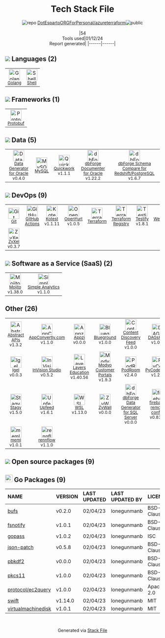 <!--
&lt;--- Readme.md Snippet without images Start ---&gt;
## Tech Stack
DotEspartoORGForPersonal/azureterraform is built on the following main stack:

- [Golang](http://golang.org/) – Languages
- [MySQL](http://www.mysql.com) – Databases
- [Terraform](https://www.terraform.io/) – Server Configuration and Automation
- [Protobuf](https://developers.google.com/protocol-buffers/) – Serialization Frameworks
- [Shell](https://en.wikipedia.org/wiki/Shell_script) – Languages
- [Testify](https://github.com/stretchr/testify) – Go Testing
- [GitHub Actions](https://github.com/features/actions) – Continuous Integration
- [PodRoom](https://www.podroom.live) – Customer Community
- [Appzi](https://www.appzi.com/) – Feedback Widget
- [Quickwork](https://quickwork.co/) – Workflow Manager
- [ZyXel](https://www.zyxel.com/us/en/) – Networking Hardware
- [Mojito](https://mojito.mx/) – A/B Testing Analytics
- [Content Discovery Feed](https://storychief.io/content-discovery) – Knowledge Management
- [DrugsDisclosed](https://www.DrugsDisclosed.com) – Healthcare
- [Abstract APIs](https://www.abstractapi.com/) – Customer Information API
- [OpenYurt](https://openyurt.io/en-us/) – Container Tools
- [Kotest](https://kotest.io/) – Testing Frameworks
- [Data Generator for Oracle](https://www.devart.com/dbforge/oracle/data-generator/) – Database Tools
- [dbForge Documenter for Oracle](https://www.devart.com/dbforge/oracle/documenter/) – Database Tools
- [dbForge Schema Compare for Redshift/PostgreSQL](https://www.devart.com/dbforge/postgresql/schemacompare/) – Database Tools
- [WebhookRelay](https://webhookrelay.com/) – localhost Tools
- [Igel](https://igel.readthedocs.io/en/latest/) – Machine Learning Tools
- [RiskIntegrity](https://www.moodysanalytics.com/product-list/riskintegrity-ifrs17) – Insurance Solutions
- [Simple Analytics](https://simpleanalytics.com) – General Analytics
- [DAGsHub](https://dagshub.com) – Data Science Tools
- [Modyo Customer Portals](https://www.modyo.com/solution/customer-portals) – Customer Profiles
- [InVision Studio](https://www.invisionapp.com/studio) – Graphic Design
- [Blueground](https://www.theblueground.com/) – Property Management
- [WSL](https://docs.microsoft.com/en-us/windows/wsl/about) – Operating Systems
- [AppConvertly.com](https://www.appconvertly.com/) – Cross-Platform Mobile Tools

Full tech stack [here](/techstack.md)

&lt;--- Readme.md Snippet without images End ---&gt;

&lt;--- Readme.md Snippet with images Start ---&gt;
## Tech Stack
DotEspartoORGForPersonal/azureterraform is built on the following main stack:

- <img width='25' height='25' src='https://img.stackshare.io/service/1005/O6AczwfV_400x400.png' alt='Golang'/> [Golang](http://golang.org/) – Languages
- <img width='25' height='25' src='https://img.stackshare.io/service/1025/logo-mysql-170x170.png' alt='MySQL'/> [MySQL](http://www.mysql.com) – Databases
- <img width='25' height='25' src='https://img.stackshare.io/service/1276/default_2316907c4199f912e2ed79cbdb99025c9e5e2665.png' alt='Terraform'/> [Terraform](https://www.terraform.io/) – Server Configuration and Automation
- <img width='25' height='25' src='https://img.stackshare.io/service/4393/ma2jqJKH_400x400.png' alt='Protobuf'/> [Protobuf](https://developers.google.com/protocol-buffers/) – Serialization Frameworks
- <img width='25' height='25' src='https://img.stackshare.io/service/4631/default_c2062d40130562bdc836c13dbca02d318205a962.png' alt='Shell'/> [Shell](https://en.wikipedia.org/wiki/Shell_script) – Languages
- <img width='25' height='25' src='https://img.stackshare.io/service/8695/stretchr.png' alt='Testify'/> [Testify](https://github.com/stretchr/testify) – Go Testing
- <img width='25' height='25' src='https://img.stackshare.io/service/11563/actions.png' alt='GitHub Actions'/> [GitHub Actions](https://github.com/features/actions) – Continuous Integration
- <img width='25' height='25' src='https://img.stackshare.io/service/21118/default_9a7a00fb1b5d7592ccf97fa29f819c3ea64179da.jpg' alt='PodRoom'/> [PodRoom](https://www.podroom.live) – Customer Community
- <img width='25' height='25' src='https://img.stackshare.io/service/21120/default_ff503018433e4c15bd8f88f38f956808d71ae76e.jpg' alt='Appzi'/> [Appzi](https://www.appzi.com/) – Feedback Widget
- <img width='25' height='25' src='https://img.stackshare.io/service/21122/default_1f970871c388438e737793ed23ce9b5099a178cf.jpg' alt='Quickwork'/> [Quickwork](https://quickwork.co/) – Workflow Manager
- <img width='25' height='25' src='https://img.stackshare.io/service/21126/default_82855a9a63ac94e02248a391b260a94acbafb41a.png' alt='ZyXel'/> [ZyXel](https://www.zyxel.com/us/en/) – Networking Hardware
- <img width='25' height='25' src='https://img.stackshare.io/service/21128/default_365d9038c30c48f50098c35273682af3bc86e218.png' alt='Mojito'/> [Mojito](https://mojito.mx/) – A/B Testing Analytics
- <img width='25' height='25' src='https://img.stackshare.io/service/21138/default_1333cc334a57817c9ab69aeb76cfdcafe582056a.jpg' alt='Content Discovery Feed'/> [Content Discovery Feed](https://storychief.io/content-discovery) – Knowledge Management
- <img width='25' height='25' src='https://img.stackshare.io/service/21139/default_a91af1b38a50bbe8d5c2a2885d3add753139c68e.png' alt='DrugsDisclosed'/> [DrugsDisclosed](https://www.DrugsDisclosed.com) – Healthcare
- <img width='25' height='25' src='https://img.stackshare.io/service/21140/default_8a94513f1340db48c564130fc609b4ce3d010a76.png' alt='Abstract APIs'/> [Abstract APIs](https://www.abstractapi.com/) – Customer Information API
- <img width='25' height='25' src='https://img.stackshare.io/service/21147/default_f869ec037993bd2c3967e7b605ca929be6bbf362.png' alt='OpenYurt'/> [OpenYurt](https://openyurt.io/en-us/) – Container Tools
- <img width='25' height='25' src='https://img.stackshare.io/service/21154/default_5b7922a99e2d777cabf7d8a9b4ba9ff0627eae82.png' alt='Kotest'/> [Kotest](https://kotest.io/) – Testing Frameworks
- <img width='25' height='25' src='https://img.stackshare.io/service/21191/default_1d21287b1234e1c633629cd5f671afd79b33b571.png' alt='Data Generator for Oracle'/> [Data Generator for Oracle](https://www.devart.com/dbforge/oracle/data-generator/) – Database Tools
- <img width='25' height='25' src='https://img.stackshare.io/service/21192/default_bc7961a6dcabb861238b6810373501ff2d47dbba.png' alt='dbForge Documenter for Oracle'/> [dbForge Documenter for Oracle](https://www.devart.com/dbforge/oracle/documenter/) – Database Tools
- <img width='25' height='25' src='https://img.stackshare.io/service/21199/default_fc2ebc762805baf8c27cb23feb12da62593659c2.png' alt='dbForge Schema Compare for Redshift/PostgreSQL'/> [dbForge Schema Compare for Redshift/PostgreSQL](https://www.devart.com/dbforge/postgresql/schemacompare/) – Database Tools
- <img width='25' height='25' src='https://img.stackshare.io/service/21215/default_398a368cd5622ee6529f23799af5d8f63b643e88.jpg' alt='WebhookRelay'/> [WebhookRelay](https://webhookrelay.com/) – localhost Tools
- <img width='25' height='25' src='https://img.stackshare.io/service/21270/default_0084eb995a5780183a4b75eec1dfb1e4a7b606a7.jpg' alt='Igel'/> [Igel](https://igel.readthedocs.io/en/latest/) – Machine Learning Tools
- <img width='25' height='25' src='https://img.stackshare.io/service/21292/default_6c6ffa706a167aa8e8f0602c9e64ae1cace8775d.jpg' alt='RiskIntegrity'/> [RiskIntegrity](https://www.moodysanalytics.com/product-list/riskintegrity-ifrs17) – Insurance Solutions
- <img width='25' height='25' src='https://img.stackshare.io/service/21298/default_3e94918409fb0890c50a99024c2b47b1df7577e3.jpg' alt='Simple Analytics'/> [Simple Analytics](https://simpleanalytics.com) – General Analytics
- <img width='25' height='25' src='https://img.stackshare.io/service/21300/default_a169b2bfb5d5868361ec02044e5a39e1896c433d.png' alt='DAGsHub'/> [DAGsHub](https://dagshub.com) – Data Science Tools
- <img width='25' height='25' src='https://img.stackshare.io/service/21315/default_499399dc690af0e91d379644dec00880e20c6f5a.png' alt='Modyo Customer Portals'/> [Modyo Customer Portals](https://www.modyo.com/solution/customer-portals) – Customer Profiles
- <img width='25' height='25' src='https://img.stackshare.io/service/21319/default_5b524a13b50d545f281f91ae8135508b36ce90be.jpg' alt='InVision Studio'/> [InVision Studio](https://www.invisionapp.com/studio) – Graphic Design
- <img width='25' height='25' src='https://img.stackshare.io/service/21348/default_1708964b3ede87764620fdb8041cec7b4a275188.jpg' alt='Blueground'/> [Blueground](https://www.theblueground.com/) – Property Management
- <img width='25' height='25' src='https://img.stackshare.io/service/21407/default_50834d775ade6b5f1b26a16b626ef3058b6ccf58.png' alt='WSL'/> [WSL](https://docs.microsoft.com/en-us/windows/wsl/about) – Operating Systems
- <img width='25' height='25' src='https://img.stackshare.io/service/21546/default_9d8d550cb66354aaa97db11bda2dadc569edb8ec.png' alt='AppConvertly.com'/> [AppConvertly.com](https://www.appconvertly.com/) – Cross-Platform Mobile Tools

Full tech stack [here](/techstack.md)

&lt;--- Readme.md Snippet with images End ---&gt;
-->
<div align="center">

# Tech Stack File
![](https://img.stackshare.io/repo.svg "repo") [DotEspartoORGForPersonal/azureterraform](https://github.com/DotEspartoORGForPersonal/azureterraform)![](https://img.stackshare.io/public_badge.svg "public")
<br/><br/>
|54<br/>Tools used|01/12/24 <br/>Report generated|
|------|------|
</div>

## <img src='https://img.stackshare.io/languages.svg'/> Languages (2)
<table><tr>
  <td align='center'>
  <img width='36' height='36' src='https://img.stackshare.io/service/1005/O6AczwfV_400x400.png' alt='Golang'>
  <br>
  <sub><a href="http://golang.org/">Golang</a></sub>
  <br>
  <sub></sub>
</td>

<td align='center'>
  <img width='36' height='36' src='https://img.stackshare.io/service/4631/default_c2062d40130562bdc836c13dbca02d318205a962.png' alt='Shell'>
  <br>
  <sub><a href="https://en.wikipedia.org/wiki/Shell_script">Shell</a></sub>
  <br>
  <sub></sub>
</td>

</tr>
</table>

## <img src='https://img.stackshare.io/frameworks.svg'/> Frameworks (1)
<table><tr>
  <td align='center'>
  <img width='36' height='36' src='https://img.stackshare.io/service/4393/ma2jqJKH_400x400.png' alt='Protobuf'>
  <br>
  <sub><a href="https://developers.google.com/protocol-buffers/">Protobuf</a></sub>
  <br>
  <sub></sub>
</td>

</tr>
</table>

## <img src='https://img.stackshare.io/databases.svg'/> Data (5)
<table><tr>
  <td align='center'>
  <img width='36' height='36' src='https://img.stackshare.io/service/21191/default_1d21287b1234e1c633629cd5f671afd79b33b571.png' alt='Data Generator for Oracle'>
  <br>
  <sub><a href="https://www.devart.com/dbforge/oracle/data-generator/">Data Generator for Oracle</a></sub>
  <br>
  <sub>v0.4.0</sub>
</td>

<td align='center'>
  <img width='36' height='36' src='https://img.stackshare.io/service/1025/logo-mysql-170x170.png' alt='MySQL'>
  <br>
  <sub><a href="http://www.mysql.com">MySQL</a></sub>
  <br>
  <sub></sub>
</td>

<td align='center'>
  <img width='36' height='36' src='https://img.stackshare.io/service/21122/default_1f970871c388438e737793ed23ce9b5099a178cf.jpg' alt='Quickwork'>
  <br>
  <sub><a href="https://quickwork.co/">Quickwork</a></sub>
  <br>
  <sub>v1.1.1</sub>
</td>

<td align='center'>
  <img width='36' height='36' src='https://img.stackshare.io/service/21192/default_bc7961a6dcabb861238b6810373501ff2d47dbba.png' alt='dbForge Documenter for Oracle'>
  <br>
  <sub><a href="https://www.devart.com/dbforge/oracle/documenter/">dbForge Documenter for Oracle</a></sub>
  <br>
  <sub>v1.22.2</sub>
</td>

<td align='center'>
  <img width='36' height='36' src='https://img.stackshare.io/service/21199/default_fc2ebc762805baf8c27cb23feb12da62593659c2.png' alt='dbForge Schema Compare for Redshift/PostgreSQL'>
  <br>
  <sub><a href="https://www.devart.com/dbforge/postgresql/schemacompare/">dbForge Schema Compare for Redshift/PostgreSQL</a></sub>
  <br>
  <sub>v1.6.7</sub>
</td>

</tr>
</table>

## <img src='https://img.stackshare.io/devops.svg'/> DevOps (9)
<table><tr>
  <td align='center'>
  <img width='36' height='36' src='https://img.stackshare.io/service/1046/git.png' alt='Git'>
  <br>
  <sub><a href="http://git-scm.com/">Git</a></sub>
  <br>
  <sub></sub>
</td>

<td align='center'>
  <img width='36' height='36' src='https://img.stackshare.io/service/11563/actions.png' alt='GitHub Actions'>
  <br>
  <sub><a href="https://github.com/features/actions">GitHub Actions</a></sub>
  <br>
  <sub></sub>
</td>

<td align='center'>
  <img width='36' height='36' src='https://img.stackshare.io/service/21154/default_5b7922a99e2d777cabf7d8a9b4ba9ff0627eae82.png' alt='Kotest'>
  <br>
  <sub><a href="https://kotest.io/">Kotest</a></sub>
  <br>
  <sub>v1.1.11</sub>
</td>

<td align='center'>
  <img width='36' height='36' src='https://img.stackshare.io/service/21147/default_f869ec037993bd2c3967e7b605ca929be6bbf362.png' alt='OpenYurt'>
  <br>
  <sub><a href="https://openyurt.io/en-us/">OpenYurt</a></sub>
  <br>
  <sub>v1.0.5</sub>
</td>

<td align='center'>
  <img width='36' height='36' src='https://img.stackshare.io/service/1276/default_2316907c4199f912e2ed79cbdb99025c9e5e2665.png' alt='Terraform'>
  <br>
  <sub><a href="https://www.terraform.io/">Terraform</a></sub>
  <br>
  <sub></sub>
</td>

<td align='center'>
  <img width='36' height='36' src='https://img.stackshare.io/package_manager/49093/default_cdf079d244bded073d455911e6ce679abb1b77ab.png' alt='Terraform Registry'>
  <br>
  <sub><a href="https://registry.terraform.io/">Terraform Registry</a></sub>
  <br>
  <sub></sub>
</td>

<td align='center'>
  <img width='36' height='36' src='https://img.stackshare.io/service/8695/stretchr.png' alt='Testify'>
  <br>
  <sub><a href="https://github.com/stretchr/testify">Testify</a></sub>
  <br>
  <sub>v1.8.1</sub>
</td>

<td align='center'>
  <img width='36' height='36' src='https://img.stackshare.io/service/21215/default_398a368cd5622ee6529f23799af5d8f63b643e88.jpg' alt='WebhookRelay'>
  <br>
  <sub><a href="https://webhookrelay.com/">WebhookRelay</a></sub>
  <br>
  <sub>v0.4.1</sub>
</td>

</tr>
<tr>
  <td align='center'>
  <img width='36' height='36' src='https://img.stackshare.io/service/21126/default_82855a9a63ac94e02248a391b260a94acbafb41a.png' alt='ZyXel'>
  <br>
  <sub><a href="https://www.zyxel.com/us/en/">ZyXel</a></sub>
  <br>
  <sub>v0.3.7</sub>
</td>

</tr>
</table>

## <img src='https://img.stackshare.io/saas.svg'/> Software as a Service (SaaS) (2)
<table><tr>
  <td align='center'>
  <img width='36' height='36' src='https://img.stackshare.io/service/21128/default_365d9038c30c48f50098c35273682af3bc86e218.png' alt='Mojito'>
  <br>
  <sub><a href="https://mojito.mx/">Mojito</a></sub>
  <br>
  <sub>v1.38.0</sub>
</td>

<td align='center'>
  <img width='36' height='36' src='https://img.stackshare.io/service/21298/default_3e94918409fb0890c50a99024c2b47b1df7577e3.jpg' alt='Simple Analytics'>
  <br>
  <sub><a href="https://simpleanalytics.com">Simple Analytics</a></sub>
  <br>
  <sub>v1.1.0</sub>
</td>

</tr>
</table>

## Other (26)
<table><tr>
  <td align='center'>
  <img width='36' height='36' src='https://img.stackshare.io/service/21140/default_8a94513f1340db48c564130fc609b4ce3d010a76.png' alt='Abstract APIs'>
  <br>
  <sub><a href="https://www.abstractapi.com/">Abstract APIs</a></sub>
  <br>
  <sub>v1.3.2</sub>
</td>

<td align='center'>
  <img width='36' height='36' src='https://img.stackshare.io/service/21546/default_9d8d550cb66354aaa97db11bda2dadc569edb8ec.png' alt='AppConvertly.com'>
  <br>
  <sub><a href="https://www.appconvertly.com/">AppConvertly.com</a></sub>
  <br>
  <sub>v1.1.0</sub>
</td>

<td align='center'>
  <img width='36' height='36' src='https://img.stackshare.io/service/21120/default_ff503018433e4c15bd8f88f38f956808d71ae76e.jpg' alt='Appzi'>
  <br>
  <sub><a href="https://www.appzi.com/">Appzi</a></sub>
  <br>
  <sub>v0.0.0</sub>
</td>

<td align='center'>
  <img width='36' height='36' src='https://img.stackshare.io/service/21348/default_1708964b3ede87764620fdb8041cec7b4a275188.jpg' alt='Blueground'>
  <br>
  <sub><a href="https://www.theblueground.com/">Blueground</a></sub>
  <br>
  <sub>v1.0.0</sub>
</td>

<td align='center'>
  <img width='36' height='36' src='https://img.stackshare.io/service/21138/default_1333cc334a57817c9ab69aeb76cfdcafe582056a.jpg' alt='Content Discovery Feed'>
  <br>
  <sub><a href="https://storychief.io/content-discovery">Content Discovery Feed</a></sub>
  <br>
  <sub>v1.0.0</sub>
</td>

<td align='center'>
  <img width='36' height='36' src='https://img.stackshare.io/service/21300/default_a169b2bfb5d5868361ec02044e5a39e1896c433d.png' alt='DAGsHub'>
  <br>
  <sub><a href="https://dagshub.com">DAGsHub</a></sub>
  <br>
  <sub>v1.0.0</sub>
</td>

<td align='center'>
  <img width='36' height='36' src='https://img.stackshare.io/service/21139/default_a91af1b38a50bbe8d5c2a2885d3add753139c68e.png' alt='DrugsDisclosed'>
  <br>
  <sub><a href="https://www.DrugsDisclosed.com">DrugsDisclosed</a></sub>
  <br>
  <sub>v0.3.11</sub>
</td>

<td align='center'>
  <img width='36' height='36' src='https://img.stackshare.io/service/21119/default_7d7cdfe126e00b141809117af1af8ba177913dc4.png' alt='Dutypare'>
  <br>
  <sub><a href="https://dutypare.com">Dutypare</a></sub>
  <br>
  <sub>v0.0.0</sub>
</td>

</tr>
<tr>
  <td align='center'>
  <img width='36' height='36' src='https://img.stackshare.io/service/21270/default_0084eb995a5780183a4b75eec1dfb1e4a7b606a7.jpg' alt='Igel'>
  <br>
  <sub><a href="https://igel.readthedocs.io/en/latest/">Igel</a></sub>
  <br>
  <sub>v0.0.3</sub>
</td>

<td align='center'>
  <img width='36' height='36' src='https://img.stackshare.io/service/21319/default_5b524a13b50d545f281f91ae8135508b36ce90be.jpg' alt='InVision Studio'>
  <br>
  <sub><a href="https://www.invisionapp.com/studio">InVision Studio</a></sub>
  <br>
  <sub>v0.5.2</sub>
</td>

<td align='center'>
  <img width='36' height='36' src='https://img.stackshare.io/service/21161/default_8b04c9d4f8310a7ae636d0b92fdd9fd925afe181.png' alt='Layers Education'>
  <br>
  <sub><a href="https://layers.education/">Layers Education</a></sub>
  <br>
  <sub>v1.40.56</sub>
</td>

<td align='center'>
  <img width='36' height='36' src='https://img.stackshare.io/service/21315/default_499399dc690af0e91d379644dec00880e20c6f5a.png' alt='Modyo Customer Portals'>
  <br>
  <sub><a href="https://www.modyo.com/solution/customer-portals">Modyo Customer Portals</a></sub>
  <br>
  <sub>v1.9.3</sub>
</td>

<td align='center'>
  <img width='36' height='36' src='https://img.stackshare.io/service/21118/default_9a7a00fb1b5d7592ccf97fa29f819c3ea64179da.jpg' alt='PodRoom'>
  <br>
  <sub><a href="https://www.podroom.live">PodRoom</a></sub>
  <br>
  <sub>v2.4.0</sub>
</td>

<td align='center'>
  <img width='36' height='36' src='https://img.stackshare.io/service/21246/default_ea396f63a8974b2c19460a4ea524ea4c3a3a110f.png' alt='PyCodeQual'>
  <br>
  <sub><a href="https://pycodequ.al/i">PyCodeQual</a></sub>
  <br>
  <sub>v1.2.0</sub>
</td>

<td align='center'>
  <img width='36' height='36' src='https://img.stackshare.io/service/21121/default_682895d4f0a2777cec582ef7c7f20fd167c1ce11.png' alt='Quickwork Journey Builder'>
  <br>
  <sub><a href="https://automation.quickwork.co/#/">Quickwork Journey Builder</a></sub>
  <br>
  <sub>v0.0.0</sub>
</td>

<td align='center'>
  <img width='36' height='36' src='https://img.stackshare.io/service/21292/default_6c6ffa706a167aa8e8f0602c9e64ae1cace8775d.jpg' alt='RiskIntegrity'>
  <br>
  <sub><a href="https://www.moodysanalytics.com/product-list/riskintegrity-ifrs17">RiskIntegrity</a></sub>
  <br>
  <sub>v0.0.0</sub>
</td>

</tr>
<tr>
  <td align='center'>
  <img width='36' height='36' src='https://img.stackshare.io/service/21471/default_e6a21c3094795c651f23af890e15de225b38ebb2.png' alt='Stagy'>
  <br>
  <sub><a href="https://stagy.dev/">Stagy</a></sub>
  <br>
  <sub>v1.5.0</sub>
</td>

<td align='center'>
  <img width='36' height='36' src='https://img.stackshare.io/service/21841/default_b5a2e282bf6a607a5275246db8d4b596cc0b794e.png' alt='Upfeed'>
  <br>
  <sub><a href="https://www.upfeed.co/">Upfeed</a></sub>
  <br>
  <sub>v1.6.1</sub>
</td>

<td align='center'>
  <img width='36' height='36' src='https://img.stackshare.io/service/21407/default_50834d775ade6b5f1b26a16b626ef3058b6ccf58.png' alt='WSL'>
  <br>
  <sub><a href="https://docs.microsoft.com/en-us/windows/wsl/about">WSL</a></sub>
  <br>
  <sub>v1.13.0</sub>
</td>

<td align='center'>
  <img width='36' height='36' src='https://img.stackshare.io/service/21125/default_a37b436cb360d7db5c0521e74ebeb8e50f8ffc58.png' alt='ZyWall'>
  <br>
  <sub><a href="https://www.zyxel.com/us/en">ZyWall</a></sub>
  <br>
  <sub>v0.0.0</sub>
</td>

<td align='center'>
  <img width='36' height='36' src='https://img.stackshare.io/service/21180/default_ea71b530d72efa192bf97c176bd3823d8911a9d8.png' alt='dbForge Data Generator for SQL Server'>
  <br>
  <sub><a href="https://www.devart.com/dbforge/sql/data-generator/">dbForge Data Generator for SQL Server</a></sub>
  <br>
  <sub>v0.0.0</sub>
</td>

<td align='center'>
  <img width='36' height='36' src='https://img.stackshare.io/service/21151/default_694421a607ee3b50a4add2e20d781a7ad15ab0b4.png' alt='firebase remote config'>
  <br>
  <sub><a href="https://firebase.google.com/docs/remote-config">firebase remote config</a></sub>
  <br>
  <sub>v0.83.0</sub>
</td>

<td align='center'>
  <img width='36' height='36' src='https://img.stackshare.io/service/3458/v02jhlxou71qagr6mwet_normal.png' alt='go '>
  <br>
  <sub><a href="https://golang.org/">go </a></sub>
  <br>
  <sub></sub>
</td>

<td align='center'>
  <img width='36' height='36' src='https://img.stackshare.io/service/21240/default_f752ec7f084669cc7a76c7c2a6ec3c8580de2c8a.png' alt='koalas'>
  <br>
  <sub><a href="https://koalas.readthedocs.io/">koalas</a></sub>
  <br>
  <sub>v0.9.1</sub>
</td>

</tr>
<tr>
  <td align='center'>
  <img width='36' height='36' src='https://img.stackshare.io/service/22004/default_50abed759307f52ce2c594a4b0d1deb1999a4b99.png' alt='meml'>
  <br>
  <sub><a href="https://github.com/fivnex/meml">meml</a></sub>
  <br>
  <sub>v1.0.1</sub>
</td>

<td align='center'>
  <img width='36' height='36' src='https://img.stackshare.io/service/21201/default_80012ffc0fdda5946338789250eab4bd462bfa97.png' alt='rennflow'>
  <br>
  <sub><a href="https://rennflow.com">rennflow</a></sub>
  <br>
  <sub>v1.1.0</sub>
</td>

</tr>
</table>


## <img src='https://img.stackshare.io/group.svg' /> Open source packages (9)</h2>

## <img width='24' height='24' src='https://img.stackshare.io/service/21112/default_1346bbda8fe03e4dce5601323a3ca47a10c1ae36.png'/> Go Packages (9)

|NAME|VERSION|LAST UPDATED|LAST UPDATED BY|LICENSE|VULNERABILITIES|
|:------|:------|:------|:------|:------|:------|
|[bufs](https://pkg.go.dev/github.com/cznic/bufs)|v0.2.0|02/04/23|lonegunmanb |BSD-3-Clause|N/A|
|[fsnotify](https://pkg.go.dev/github.com/fsnotify/fsnotify)|v1.0.1|02/04/23|lonegunmanb |BSD-3-Clause|N/A|
|[gopass](https://pkg.go.dev/github.com/howeyc/gopass)|v1.0.2|02/04/23|lonegunmanb |ISC|N/A|
|[json-patch](https://pkg.go.dev/github.com/evanphx/json-patch)|v0.5.8|02/04/23|lonegunmanb |BSD-3-Clause|N/A|
|[pbkdf2](https://pkg.go.dev/golang.org/x/crypto/pbkdf2)|v0.0.0|02/04/23|lonegunmanb |BSD-3-Clause|N/A|
|[pkcs11](https://pkg.go.dev/github.com/miekg/pkcs11)|v1.0.0|02/04/23|lonegunmanb |BSD-3-Clause|N/A|
|[protocol/ec2query](https://pkg.go.dev/github.com/aws/aws-sdk-go/internal/protocol/ec2query)|v1.0.0|02/04/23|lonegunmanb |Apache-2.0|N/A|
|[swift](https://pkg.go.dev/github.com/ncw/swift)|v1.14.0|02/04/23|lonegunmanb |MIT|N/A|
|[virtualmachinedisk](https://pkg.go.dev/github.com/Azure/azure-sdk-for-go/management/virtualmachinedisk)|v1.0.1|02/04/23|lonegunmanb |MIT|N/A|

<br/>
<div align='center'>

Generated via [Stack File](https://github.com/marketplace/stack-file)
